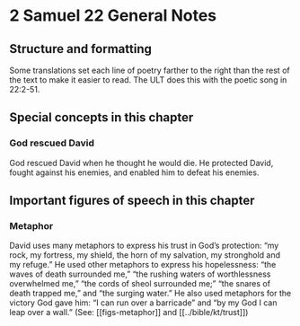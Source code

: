 # 2 Samuel 22 General Notes
## Structure and formatting

Some translations set each line of poetry farther to the right than the rest of the text to make it easier to read. The ULT does this with the poetic song in 22:2-51.

## Special concepts in this chapter

### God rescued David
God rescued David when he thought he would die. He protected David, fought against his enemies, and enabled him to defeat his enemies.

## Important figures of speech in this chapter

### Metaphor
David uses many metaphors to express his trust in God’s protection: “my rock, my fortress, my shield, the horn of my salvation, my stronghold and my refuge.” He used other metaphors to express his hopelessness: “the waves of death surrounded me,” “the rushing waters of worthlessness overwhelmed me,” “the cords of sheol surrounded me;” “the snares of death trapped me,” and “the surging water.” He also used metaphors for the victory God gave him: “I can run over a barricade” and “by my God I can leap over a wall.” (See: [[figs-metaphor]] and [[../bible/kt/trust]])